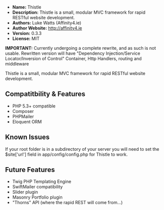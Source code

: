 - **Name:** Thistle
- **Description:** Thistle is a small, modular MVC framework for rapid RESTful website development.
- **Authors:** Luke Watts (Affinity4.ie)
- **Author Website:** http://affinity4.ie
- **Version:** 0.3.3
- **License:** MIT

**IMPORTANT:** Currently undergoing a complete rewrite, and as such is not usable. Rewritten version will have "Dependency Injection/Service Locator/Inversion of Control" Container, Http Handlers, routing and middleware 

Thistle is a small, modular MVC framework for rapid RESTful website development.

Compatitbility & Features
-------------------------
- PHP 5.3+ compatible
- Composer
- PHPMailer
- Eloquent ORM

Known Issues
------------
If your root folder is in a subdirectory of your server you will need to set the $site['url'] field in app/config/config.php for Thistle to work.

Future Features
---------------
- Twig PHP Templating Engine
- SwiftMailer compatibility
- Slider plugin
- Masonry Portfolio plugin
- "Thorns" API (where the rapid REST will come from...)